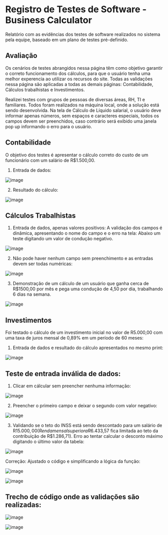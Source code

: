 # Registro de Testes de Software - Business Calculator

Relatório com as evidências dos testes de software realizados no sistema pela equipe, baseado em um plano de testes pré-definido.

## Avaliação

Os cenários de testes abrangidos nessa página têm como objetivo garantir o correto funcionamento dos cálculos, para que o usuário tenha uma melhor experencia ao utilizar os recursos do site.
Todas as validações nessa página são aplicadas a todas as demais páginas: Contabilidade, Cálculos trabalhistas e Investimentos.

Realizei testes com grupos de pessoas de diversas áreas, RH, TI e familiares. Todos foram realizados na máquina local, onde a solução está sendo desenvolvida.
Na tela de Cálculo de Líquido salarial, o usuário deve informar apenas números, sem espaços e caracteres especiais, todos os campos devem ser preenchidos, caso contrário será exibido uma janela pop up informando o erro para o usuário.

## Contabilidade
O objetivo dos testes é apresentar o cálculo correto do custo de um funcionário com um salário de R$1.500,00.
1.	Entrada de dados:

![image](https://user-images.githubusercontent.com/49626719/123561110-ff0eab00-d77c-11eb-8128-a5ec0d47f522.png)

2.	Resultado do cálculo:

![image](https://user-images.githubusercontent.com/49626719/123561114-059d2280-d77d-11eb-86f3-4abdd5eacbf2.png)

## Cálculos Trabalhistas
1.	Entrada de dados, apenas valores positivos:
A validação dos campos é dinâmica, apresentando o nome do campo e o erro na tela:
Abaixo um teste digitando um valor de condução negativo.


![image](https://user-images.githubusercontent.com/49626719/123560986-27e27080-d77c-11eb-9129-80666a2955a8.png)



2.	Não pode haver nenhum campo sem preenchimento e as entradas devem ser todas numéricas:

![image](https://user-images.githubusercontent.com/49626719/123560995-36c92300-d77c-11eb-9686-b149f47a7a28.png)

3.	Demonstração de um cálculo de um usuário que ganha cerca de R$1500,00 por mês e pega uma condução de 4,50 por dia, trabalhando 6 dias na semana.

![image](https://user-images.githubusercontent.com/49626719/123561006-4183b800-d77c-11eb-91ce-ca3673149e17.png)

## Investimentos
Foi testado o cálculo de um investimento inicial no valor de R5.000,00 com uma taxa de juros mensal de 0,89% em um período de 60 meses:
1.	Entrada de dados e resultado do cálculo apresentados no mesmo print:

![image](https://user-images.githubusercontent.com/49626719/123561184-5d3b8e00-d77d-11eb-821f-73f4a2947bf4.png)

## Teste de entrada inválida de dados:
1. Clicar em cálcular sem preencher nenhuma informação:

![image](https://user-images.githubusercontent.com/49626719/123561225-92e07700-d77d-11eb-845c-7a01ddcdcbd4.png)

2. Preencher o primeiro campo e deixar o segundo com valor negativo:

![image](https://user-images.githubusercontent.com/49626719/123561265-b1467280-d77d-11eb-8361-898dcf97cb71.png)

3. Validando se o teto do INSS está sendo descontado para um salário de R$15.000,00 (Renda mensal superior a R$6.433,57 fica limitada ao teto da contribuição de R$1.286,71).
Erro ao tentar calcular o desconto máximo digitando o último valor da tabela:

![image](https://user-images.githubusercontent.com/49626719/123561385-6e38cf00-d77e-11eb-92d4-0af142bd25d2.png)

Correção:
Ajustado o código e simplificando a lógica da função:

![image](https://user-images.githubusercontent.com/49626719/123563256-10aa7f80-d78a-11eb-8bb4-8a8eea52470d.png)


![image](https://user-images.githubusercontent.com/49626719/123563265-21f38c00-d78a-11eb-8c47-8c45e77fa537.png)


## Trecho de código onde as validações são realizadas:

![image](https://user-images.githubusercontent.com/49626719/123561012-55c7b500-d77c-11eb-8c14-6bae85a75cc6.png)

![image](https://user-images.githubusercontent.com/49626719/123561014-582a0f00-d77c-11eb-8eae-a7bb80912c4c.png)


